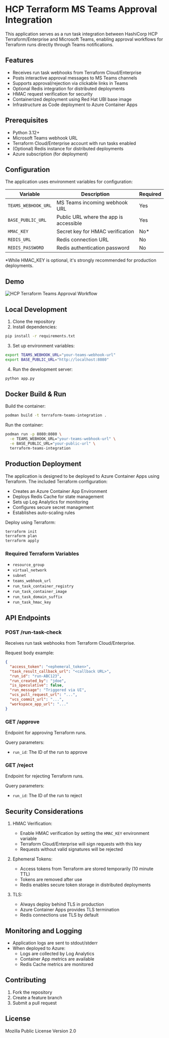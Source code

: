 # HCP Terraform MS Teams Approval Integration

This application serves as a run task integration between HashiCorp HCP Terraform/Enterprise and Microsoft Teams, enabling approval workflows for Terraform runs directly through Teams notifications.

## Features

- Receives run task webhooks from Terraform Cloud/Enterprise
- Posts interactive approval messages to MS Teams channels
- Supports approval/rejection via clickable links in Teams
- Optional Redis integration for distributed deployments
- HMAC request verification for security
- Containerized deployment using Red Hat UBI base image
- Infrastructure as Code deployment to Azure Container Apps

## Prerequisites

- Python 3.12+
- Microsoft Teams webhook URL
- Terraform Cloud/Enterprise account with run tasks enabled
- (Optional) Redis instance for distributed deployments
- Azure subscription (for deployment)

## Configuration

The application uses environment variables for configuration:

| Variable | Description | Required |
|----------|-------------|----------|
| `TEAMS_WEBHOOK_URL` | MS Teams incoming webhook URL | Yes |
| `BASE_PUBLIC_URL` | Public URL where the app is accessible | Yes |
| `HMAC_KEY` | Secret key for HMAC verification | No* |
| `REDIS_URL` | Redis connection URL | No |
| `REDIS_PASSWORD` | Redis authentication password | No |

*While HMAC_KEY is optional, it's strongly recommended for production deployments.

## Demo

![HCP Terraform Teams Approval Workflow](images/pre-plan-approval.gif)

## Local Development

1. Clone the repository
2. Install dependencies:
```bash
pip install -r requirements.txt
```

3. Set up environment variables:
```bash
export TEAMS_WEBHOOK_URL="your-teams-webhook-url"
export BASE_PUBLIC_URL="http://localhost:8080"
```

4. Run the development server:
```bash
python app.py
```

## Docker Build & Run

Build the container:
```bash
podman build -t terraform-teams-integration .
```

Run the container:
```bash
podman run -p 8080:8080 \
  -e TEAMS_WEBHOOK_URL="your-teams-webhook-url" \
  -e BASE_PUBLIC_URL="your-public-url" \
  terraform-teams-integration
```

## Production Deployment

The application is designed to be deployed to Azure Container Apps using Terraform. The included Terraform configuration:

- Creates an Azure Container App Environment
- Deploys Redis Cache for state management
- Sets up Log Analytics for monitoring
- Configures secure secret management
- Establishes auto-scaling rules

Deploy using Terraform:
```bash
terraform init
terraform plan
terraform apply
```

### Required Terraform Variables

- `resource_group`
- `virtual_network`
- `subnet`
- `teams_webhook_url`
- `run_task_container_registry`
- `run_task_container_image`
- `run_task_domain_suffix`
- `run_task_hmac_key`

## API Endpoints

### POST /run-task-check
Receives run task webhooks from Terraform Cloud/Enterprise.

Request body example:
```json
{
  "access_token": "<ephemeral_token>",
  "task_result_callback_url": "<callback URL>",
  "run_id": "run-ABC123",
  "run_created_by": "jdoe",
  "is_speculative": false,
  "run_message": "Triggered via UI",
  "vcs_pull_request_url": "...",
  "vcs_commit_url": "...",
  "workspace_app_url": "..."
}
```

### GET /approve
Endpoint for approving Terraform runs.

Query parameters:
- `run_id`: The ID of the run to approve

### GET /reject
Endpoint for rejecting Terraform runs.

Query parameters:
- `run_id`: The ID of the run to reject

## Security Considerations

1. HMAC Verification:
   - Enable HMAC verification by setting the `HMAC_KEY` environment variable
   - Terraform Cloud/Enterprise will sign requests with this key
   - Requests without valid signatures will be rejected

2. Ephemeral Tokens:
   - Access tokens from Terraform are stored temporarily (10 minute TTL)
   - Tokens are removed after use
   - Redis enables secure token storage in distributed deployments

3. TLS:
   - Always deploy behind TLS in production
   - Azure Container Apps provides TLS termination
   - Redis connections use TLS by default

## Monitoring and Logging

- Application logs are sent to stdout/stderr
- When deployed to Azure:
  - Logs are collected by Log Analytics
  - Container App metrics are available
  - Redis Cache metrics are monitored

## Contributing

1. Fork the repository
2. Create a feature branch
3. Submit a pull request

## License

Mozilla Public License Version 2.0
